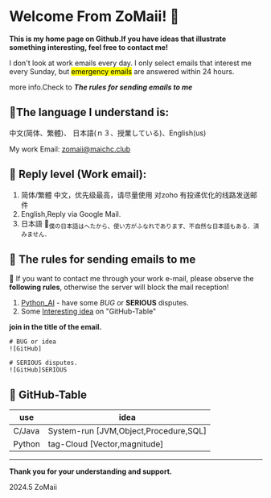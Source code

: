# Welcome From ZoMaii! &#x1F973;

**This is my home page on Github.If you have ideas that illustrate something interesting, feel free to contact me!**

I don't look at work emails every day. I only select emails that interest me every Sunday, but <mark>emergency emails</mark> are answered within 24 hours.

more info.Check to ***The rules for sending emails to me***

## :speech_balloon:The language I understand is: 

中文(简体、繁體)、 日本語(ｎ３、授業している)、English(us)

My work Email: zomaii@maichc.club


## :incoming_envelope: Reply level (Work email):

1. 简体/繁體 中文，优先级最高，请尽量使用 对zoho 有投递优化的线路发送邮件
2. English,Reply via Google Mail.
3. 日本語 &#x1F914;<sub>僕の日本語はへたから、使い方がふなれであります、不自然な日本語もある．済みません．</sub>

## :page_with_curl: The rules for sending emails to me

&#x1F6D1; If you want to contact me through your work e-mail, please observe the **following rules**, otherwise the server will block the mail reception!
1. [Python_AI](https://github.com/ZoMaii/python_AI) - have some *BUG* or **SERIOUS** disputes.
2. Some <u>Interesting idea</u> on "GitHub-Table"

**join in the title of the email.**
```
# BUG or idea
![GitHub]

# SERIOUS disputes.
![GitHub]SERIOUS 
```

## &#x1F914; GitHub-Table
|use|idea|
|-|-|
|C/Java|System-run [JVM,Object,Procedure,SQL]|
|Python|tag-Cloud [Vector,magnitude]|

---
**Thank you for your understanding and support.**

2024.5
ZoMaii
